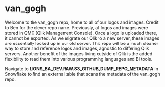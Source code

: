 # van_gogh
Welcome to the van_gogh repo, home to all of our logos and images. Credit to Ben for the clever repo name. Previously, all logos and images were stored in QMC (Qlik Management Console). Once a logo is uploaded there, it cannot be exported. As we migrate our Qlik to a new server, these images are essentially locked up in our old server. This repo will be a much cleaner way to store and reference logos and images, agnostic to differing Qlik servers. Another benefit of the images living outside of Qlik is the added flexibility to read them into various programming languages and BI tools. 

Navigate to <strong>LIONS_BA_DEV.RAW.S3_GITHUB_DUMP_REPO_METADATA</strong> in Snowflake to find an external table that scans the metadata of the van_gogh repo.
